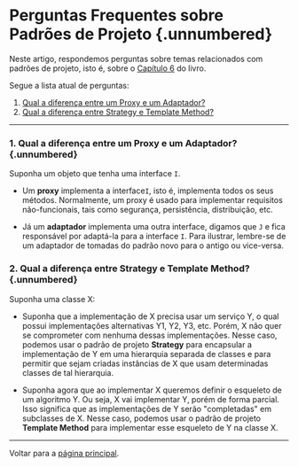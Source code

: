 # Perguntas Frequentes sobre Padrões de Projeto {.unnumbered}

Neste artigo, respondemos perguntas sobre temas relacionados com padrões
de projeto, isto é, sobre o [Capítulo 6](../cap6.html) do livro. 

Segue a lista atual de perguntas:

1. [Qual a diferença entre um Proxy e um Adaptador?](#qual-a-diferen%C3%A7a-entre-um-proxy-e-um-adaptador)
2. [Qual a diferença entre Strategy e Template Method?]()


* * * 


### 1. Qual a diferença entre um Proxy e um Adaptador? {.unnumbered}

Suponha um objeto que tenha uma interface `I`. 

* Um **proxy** implementa a interface`I`, isto é, implementa todos 
os seus métodos. Normalmente, um proxy é usado para implementar 
requisitos não-funcionais, tais como segurança, persistência, 
distribuição, etc.

* Já um **adaptador** implementa uma outra interface, digamos que `J` e 
fica responsável por adaptá-la para a interface `I`. Para ilustrar, 
lembre-se de um adaptador de tomadas do padrão novo para o antigo 
ou vice-versa.

### 2. Qual a diferença entre Strategy e Template Method? {.unnumbered}

Suponha uma classe X:

* Suponha que a implementação de X precisa usar um serviço Y,
o qual possui implementações alternativas Y1, Y2, Y3, etc. Porém, X não 
quer se comprometer com nenhuma dessas implementações. Nesse caso, 
podemos usar o padrão de projeto **Strategy** para encapsular a 
implementação de Y em uma hierarquia separada de classes e para permitir 
que sejam criadas instâncias de X que usam determinadas classes de 
tal hierarquia.

* Suponha agora que ao implementar X queremos definir o esqueleto
de um algoritmo Y. Ou seja, X vai implementar Y, porém de forma 
parcial. Isso significa que as implementações de Y serão "completadas" 
em subclasses de X. Nesse caso, podemos usar o padrão de projeto 
**Template Method** para implementar esse esqueleto de Y na classe X.


* * * 

Voltar para a [página principal](../index.html).
